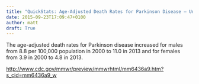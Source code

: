 ```yaml
---
title: "QuickStats: Age-Adjusted Death Rates for Parkinson Disease — United States, 2000–2013"
date: 2015-09-23T17:09:47+0100
author: matt
draft: True
---
```

The age-adjusted death rates for Parkinson disease increased for males from 8.8 per 100,000 population in 2000 to 11.0 in 2013 and for females from 3.9 in 2000 to 4.8 in 2013.

http://www.cdc.gov/mmwr/preview/mmwrhtml/mm6436a9.htm?s_cid=mm6436a9_w
